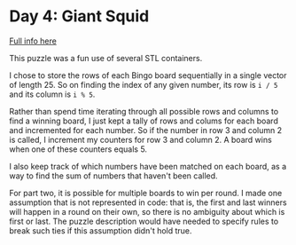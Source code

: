 # Day 4: Giant Squid

[Full info here](https://adventofcode.com/2021/day/4)

This puzzle was a fun use of several STL containers.

I chose to store the rows of each Bingo board sequentially in a single
vector of length 25. So on finding the index of any given number, its row
is `i / 5` and its column is `i % 5`.

Rather than spend time iterating through all possible rows and columns to
find a winning board, I just kept a tally of rows and colums for each 
board and incremented for each number. So if the number in row 3 and column
2 is called, I increment my counters for row 3 and column 2. A board wins
when one of these counters equals 5.

I also keep track of which numbers have been matched on each board, as a way
to find the sum of numbers that haven't been called.

For part two, it is possible for multiple boards to win per round. I made one
assumption that is not represented in code: that is, the first and last winners
will happen in a round on their own, so there is no ambiguity about which is
first or last. The puzzle description would have needed to specify rules to break such
ties if this assumption didn't hold true.

